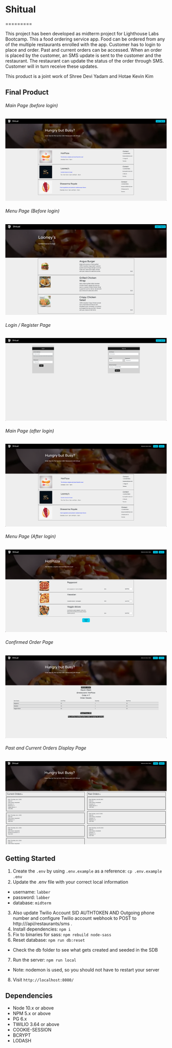 # Shitual
=========

This project has been developed as midterm project for Lighthouse Labs Bootcamp. This a food ordering service app. Food can be ordered from any of the multiple restaurants enrolled with the app. Customer has to login to place and order. Past and current orders can be accessed. When an order is placed by the customer, an SMS update is sent to the customer and the restaurant. The restaurant can update the status of the order through SMS. Customer will in turn receive these updates.

This product is a joint work  of Shree Devi Yadam and Hotae Kevin Kim

## Final Product
###### Main Page (before login)
!["Main Page Before Login"](public/img/readme/main_page_logged_out.png)
###### Menu Page (Before login)
!["Menu Page Before Login"](public/img/readme/menu_page_before_login.png)
###### Login / Register Page
!["Login // Register Page"](public/img/readme/login_register.png)
###### Main Page (after login)
!["Main Page After Login"](public/img/readme/main_page_logged_in.png)
###### Menu Page (After login)
!["Menu Page After Login"](public/img/readme/menu_request_order.png)
###### Confirmed Order Page
!["Confirmed Order Page"](public/img/readme/order_confirmation_screen.png)
###### Past and Current Orders Display Page
!["Past and Current Orders Display Page"](public/img/readme/orders_screen.png)


## Getting Started

1. Create the `.env` by using `.env.example` as a reference: `cp .env.example .env`
2. Update the .env file with your correct local information 
  - username: `labber` 
  - password: `labber` 
  - database: `midterm`
3. Also update Twilio Account SID AUTHTOKEN AND Outgoing phone number and configure Twilio account webhook to POST to http://<authority>/api/restaurants/sms .
4. Install dependencies: `npm i`
5. Fix to binaries for sass: `npm rebuild node-sass`
6. Reset database: `npm run db:reset`
  - Check the db folder to see what gets created and seeded in the SDB
7. Run the server: `npm run local`
  - Note: nodemon is used, so you should not have to restart your server
8. Visit `http://localhost:8080/`

## Dependencies

- Node 10.x or above
- NPM 5.x or above
- PG 6.x
- TWILIO 3.64 or above
- COOKIE-SESSION
- BCRYPT
- LODASH

